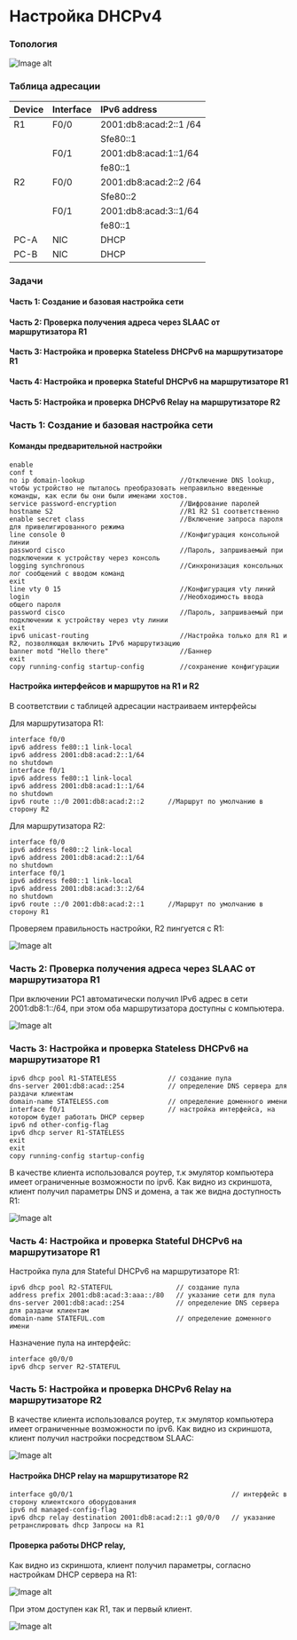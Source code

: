 # Настройка DHCPv4

### Топология

![Image alt](https://github.com/anrent/otus-networks/blob/main/labs/lab03/DHCPv6/topo.png)

### Таблица адресации

| Device  | Interface        | IPv6 address                 |
| :-------|:-----------------| :----------------------------| 
| R1      | F0/0             | 2001:db8:acad:2::1 /64       |
|         |                  | Sfe80::1                     |
|         | F0/1             | 2001:db8:acad:1::1/64        |
|         |                  | fe80::1                      |
| R2      | F0/0             | 2001:db8:acad:2::2 /64       |
|         |                  | Sfe80::2                     |
|         | F0/1             | 2001:db8:acad:3::1/64        |
|         |                  | fe80::1                      |
| PC-A    | NIC              | DHCP                         |
| PC-B    | NIC              | DHCP                         |

### Задачи
#### Часть 1: Создание и базовая настройка сети
#### Часть 2: Проверка получения адреса через SLAAC от маршрутизатора R1
#### Часть 3: Настройка и проверка Stateless DHCPv6 на маршрутизаторе R1
#### Часть 4: Настройка и проверка Stateful DHCPv6 на маршрутизаторе R1
#### Часть 5: Настройка и проверка DHCPv6 Relay на маршрутизаторе R2


### Часть 1: Создание и базовая настройка сети

#### Команды предварительной настройки

```
enable
conf t
no ip domain-lookup                        //Отключение DNS lookup, чтобы устройство не пыталось преобразовать неправильно введенные команды, как если бы они были именами хостов.
service password-encryption                //Шифрование паролей     
hostname S2                                //R1 R2 S1 соответственно
enable secret class                        //Включение запроса пароля для привелигированного режима
line console 0                             //Конфигурация консольной линии
password cisco                             //Пароль, запршиваемый при подключении к устройству через консоль
logging synchronous                        //Синхронизация консольных лог сообщений с вводом команд
exit
line vty 0 15                              //Конфигурация vty линий
login                                      //Необходимость ввода общего пароля
password cisco                             //Пароль, запршиваемый при подключении к устройству через vty линии
exit
ipv6 unicast-routing                       //Настройка только для R1 и R2, позволяющая включить IPv6 маршрутизацию
banner motd "Hello there"                  //Баннер
exit
copy running-config startup-config         //сохранение конфигурации
```
#### Настройка интерфейсов и маршрутов на R1 и R2
В соответствии с таблицей адресации настраиваем интерфейсы

Для маршрутизатора R1:
```
interface f0/0
ipv6 address fe80::1 link-local
ipv6 address 2001:db8:acad:2::1/64
no shutdown
interface f0/1
ipv6 address fe80::1 link-local
ipv6 address 2001:db8:acad:1::1/64
no shutdown
ipv6 route ::/0 2001:db8:acad:2::2      //Маршрут по умолчанию в сторону R2
```
Для маршрутизатора R2:
```
interface f0/0
ipv6 address fe80::2 link-local
ipv6 address 2001:db8:acad:2::1/64
no shutdown
interface f0/1
ipv6 address fe80::1 link-local
ipv6 address 2001:db8:acad:3::2/64
no shutdown
ipv6 route ::/0 2001:db8:acad:2::1      //Маршрут по умолчанию в сторону R1
```

Проверяем правильность настройки, R2 пингуется с R1:

![Image alt](https://github.com/anrent/otus-networks/blob/main/labs/lab03/DHCPv6/ping_R2.png)


### Часть 2: Проверка получения адреса через SLAAC от маршрутизатора R1

При включении PC1 автоматически получил IPv6 адрес в сети 2001:db8:1::/64, при этом оба маршрутизатора доступны с компьютера.

![Image alt](https://github.com/anrent/otus-networks/blob/main/labs/lab03/DHCPv6/SLAAC_PC1.png)


### Часть 3: Настройка и проверка Stateless DHCPv6 на маршрутизаторе R1


```
ipv6 dhcp pool R1-STATELESS             // создание пула
dns-server 2001:db8:acad::254           // определение DNS сервера для раздачи клиентам
domain-name STATELESS.com               // определение доменного имени
interface f0/1                          // настройка интерфейса, на котором будет работать DHCP сервер
ipv6 nd other-config-flag               
ipv6 dhcp server R1-STATELESS
exit
exit
copy running-config startup-config
```
В качестве клиента использовался роутер, т.к эмулятор компьютера имеет ограниченные возможности по ipv6. Как видно из скриншота, клиент получил параметры DNS и домена, а так же видна доступность R1:

![Image alt](https://github.com/anrent/otus-networks/blob/main/labs/lab03/DHCPv6/Stateless.png)

### Часть 4: Настройка и проверка Stateful DHCPv6 на маршрутизаторе R1

Настройка пула для Stateful DHCPv6 на маршрутизаторе R1:

```
ipv6 dhcp pool R2-STATEFUL                // создание пула
address prefix 2001:db8:acad:3:aaa::/80   // указание сети для пула
dns-server 2001:db8:acad::254             // определение DNS сервера для раздачи клиентам
domain-name STATEFUL.com                  // определение доменного имени
```

Назначение пула на интерфейс:

```
interface g0/0/0
ipv6 dhcp server R2-STATEFUL
```

### Часть 5: Настройка и проверка DHCPv6 Relay на маршрутизаторе R2

В качестве клиента использовался роутер, т.к эмулятор компьютера имеет ограниченные возможности по ipv6. Как видно из скриншота, клиент получил настройки посредством SLAAC:

![Image alt](https://github.com/anrent/otus-networks/blob/main/labs/lab03/DHCPv6/SLAAC_Client2.PNG)

#### Настройка DHCP relay на маршрутизаторе R2

```
interface g0/0/1                                        // интерфейс в сторону клиентского оборудования
ipv6 nd managed-config-flag                             
ipv6 dhcp relay destination 2001:db8:acad:2::1 g0/0/0   // указание ретранслировать dhcp Запросы на R1
```
#### Проверка работы DHCP relay,

Как видно из скриншота, клиент получил параметры, согласно настройкам DHCP сервера на R1:

![Image alt](https://github.com/anrent/otus-networks/blob/main/labs/lab03/DHCPv6/Statefull.PNG)

При этом доступен как R1, так и первый клиент.

![Image alt](https://github.com/anrent/otus-networks/blob/main/labs/lab03/DHCPv6/ping.PNG)

